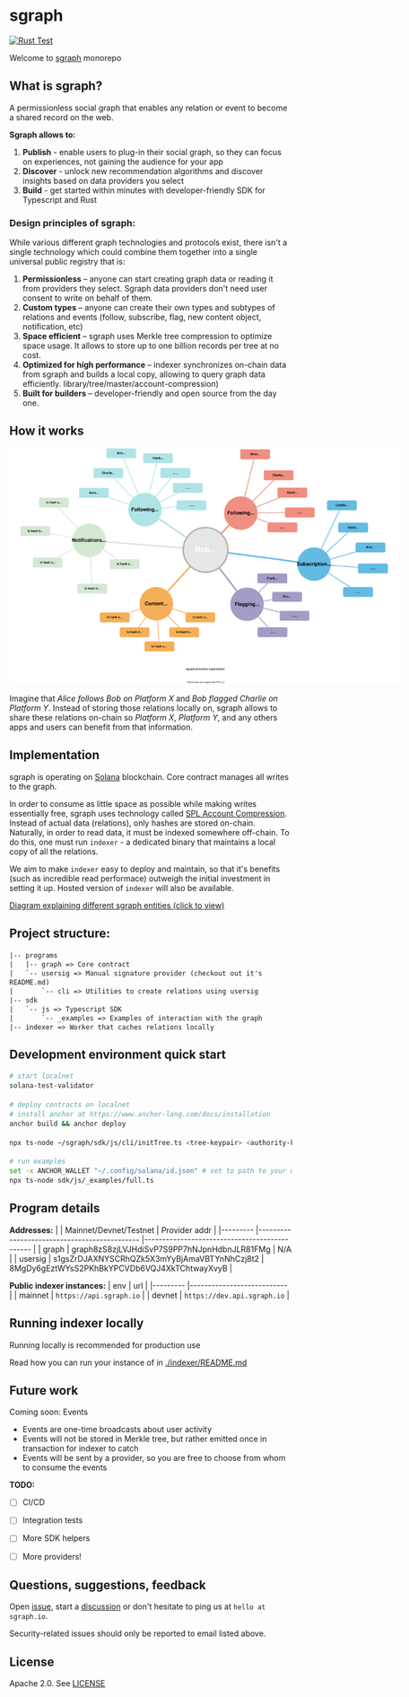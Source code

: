 # sgraph
[![Rust Test](https://github.com/sgraph-protocol/sgraph/actions/workflows/rust-test.yml/badge.svg)](https://github.com/sgraph-protocol/sgraph/actions/workflows/rust-test.yml)

Welcome to [sgraph](https://sgraph.io) monorepo

## What is sgraph?
A permissionless social graph that enables any relation or event to become a shared record on the web.

**Sgraph allows to:**
1. **Publish** - enable users to plug-in their social graph, so they can focus on experiences, not gaining the audience for your app
2. **Discover** - unlock new recommendation algorithms and discover insights based on data providers you select
3. **Build** - get started within minutes with developer-friendly SDK for Typescript and Rust

### Design principles of sgraph:

While various different graph technologies and protocols exist, there isn't a single technology which could combine them together into a single universal public registry that is:

1. **Permissionless** – anyone can start creating graph data or reading it from providers they select. Sgraph data providers don't need user consent to write on behalf of them.
2. **Custom types** – anyone can create their own types and subtypes of relations and events (follow, subscribe, flag, new content object, notification, etc)
3. **Space efficient** – sgraph uses Merkle tree compression to optimize space usage. It allows to store up to one billion records per tree at no cost.
4. **Optimized for high performance** – indexer synchronizes on-chain data from sgraph and builds a local copy, allowing to query graph data efficiently.
library/tree/master/account-compression)
5. **Built for builders** – developer-friendly and open source from the day one.

## How it works

<img src="./docs/sgraph-providers-org.svg" style="max-width: 700px" alt="graph diagram"/>

Imagine that _Alice follows Bob on Platform X_ and _Bob flagged Charlie on Platform Y_. Instead of storing those relations locally on, sgraph allows to share these relations on-chain so _Platform X_, _Platform Y_, and any others apps and users can benefit from that information.


## Implementation
sgraph is operating on [Solana](https://solana.com/) blockchain. Core contract manages all writes to the graph.

In order to consume as little space as possible while making writes essentially free, sgraph uses technology called [SPL Account Compression](https://github.com/solana-labs/solana-program-library/tree/master/account-compression). Instead of actual data (relations), only hashes are stored on-chain. Naturally, in order to read data, it must be indexed somewhere off-chain. To do this, one must run `indexer` - a dedicated binary that maintains a local copy of all the relations.

We aim to make `indexer` easy to deploy and maintain, so that it's benefits (such as incredible read performace) outweigh the initial investment in setting it up. Hosted version of `indexer` will also be available.

[Diagram explaining different sgraph entities (click to view)](https://www.figma.com/file/pDDwMj0q1ugxiyxqdLEPAE/The-Graph?node-id=0%3A1&t=g19jtoCljwevG175-0)

## Project structure:
```
|-- programs
|   |-- graph => Core contract
|   `-- usersig => Manual signature provider (checkout out it's README.md)
|       `-- cli => Utilities to create relations using usersig
|-- sdk
|   `-- js => Typescript SDK
|       `-- _examples => Examples of interaction with the graph
|-- indexer => Worker that caches relations locally
```

## Development environment quick start
```bash
# start localnet
solana-test-validator

# deploy contracts on localnet
# install anchor at https://www.anchor-lang.com/docs/installation
anchor build && anchor deploy

npx ts-node ~/sgraph/sdk/js/cli/initTree.ts <tree-keypair> <authority-keypair>

# run examples
set -x ANCHOR_WALLET "~/.config/solana/id.json" # set to path to your wallet
npx ts-node sdk/js/_examples/full.ts
```

## Program details

**Addresses:**
|         	| Mainnet/Devnet/Testnet                      	| Provider addr                                	|
|---------	|---------------------------------------------	|----------------------------------------------	|
| graph   	| graph8zS8zjLVJHdiSvP7S9PP7hNJpnHdbnJLR81FMg 	| N/A                                          	|
| usersig 	| s1gsZrDJAXNYSCRhQZk5X3mYyBjAmaVBTYnNhCzj8t2 	| 8MgDy6gEztWYsS2PKhBkYPCVDb6VQJ4XkTChtwayXvyB 	|

**Public indexer instances:**
| env     	| url                       	|
|---------	|---------------------------	|
| mainnet 	| `https://api.sgraph.io`     |
| devnet  	| `https://dev.api.sgraph.io` |

## Running indexer locally
Running locally is recommended for production use

Read how you can run your instance of in [./indexer/README.md](./indexer/README.md)

## Future work
Coming soon: Events
* Events are one-time broadcasts about user activity
* Events will not be stored in Merkle tree, but rather emitted once in transaction for indexer to catch
* Events will be sent by a provider, so you are free to choose from whom to consume the events

**TODO:**
- [ ] CI/CD
- [ ] Integration tests
- [ ] More SDK helpers
- [ ] More providers!


## Questions, suggestions, feedback
Open [issue](https://github.com/sgraph-protocol/sgraph/issues/new), start a [discussion](https://github.com/sgraph-protocol/sgraph/discussions/new) or don't hesitate to ping us at `hello at sgraph.io`.

Security-related issues should only be reported to email listed above.

## License

Apache 2.0. See [LICENSE](`./LICENSE`)
